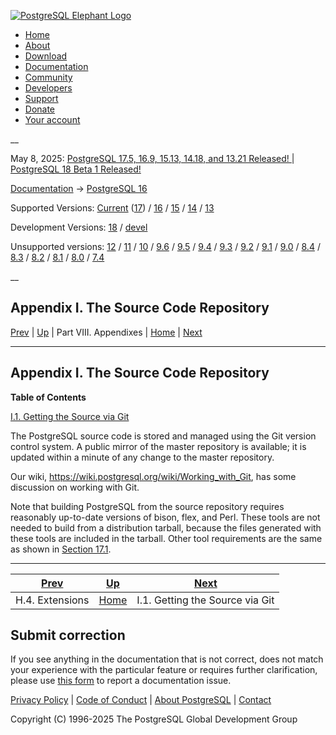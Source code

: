 [ ![PostgreSQL Elephant Logo](/media/img/about/press/elephant.png) ](/)

  * [Home](/ "Home")
  * [About](/about/ "About")
  * [Download](/download/ "Download")
  * [Documentation](/docs/ "Documentation")
  * [Community](/community/ "Community")
  * [Developers](/developer/ "Developers")
  * [Support](/support/ "Support")
  * [Donate](/about/donate/ "Donate")
  * [Your account](/account/ "Your account")

__

May 8, 2025: [ PostgreSQL 17.5, 16.9, 15.13, 14.18, and 13.21 Released! ](/about/news/postgresql-175-169-1513-1418-and-1321-released-3072/) | [ PostgreSQL 18 Beta 1 Released! ](/about/news/postgresql-18-beta-1-released-3070/)

[Documentation](/docs/ "Documentation") -> [PostgreSQL
16](/docs/16/index.html)

Supported Versions: [Current](/docs/current/sourcerepo.html "PostgreSQL 17 -
Appendix I. The Source Code Repository") ([17](/docs/17/sourcerepo.html
"PostgreSQL 17 - Appendix I. The Source Code Repository")) /
[16](/docs/16/sourcerepo.html "PostgreSQL 16 - Appendix I. The Source Code
Repository") / [15](/docs/15/sourcerepo.html "PostgreSQL 15 - Appendix I. The
Source Code Repository") / [14](/docs/14/sourcerepo.html "PostgreSQL 14 -
Appendix I. The Source Code Repository") / [13](/docs/13/sourcerepo.html
"PostgreSQL 13 - Appendix I. The Source Code Repository")

Development Versions: [18](/docs/18/sourcerepo.html "PostgreSQL 18 -
Appendix I. The Source Code Repository") / [devel](/docs/devel/sourcerepo.html
"PostgreSQL devel - Appendix I. The Source Code Repository")

Unsupported versions: [12](/docs/12/sourcerepo.html "PostgreSQL 12 -
Appendix I. The Source Code Repository") / [11](/docs/11/sourcerepo.html
"PostgreSQL 11 - Appendix I. The Source Code Repository") /
[10](/docs/10/sourcerepo.html "PostgreSQL 10 - Appendix I. The Source Code
Repository") / [9.6](/docs/9.6/sourcerepo.html "PostgreSQL 9.6 -
Appendix I. The Source Code Repository") / [9.5](/docs/9.5/sourcerepo.html
"PostgreSQL 9.5 - Appendix I. The Source Code Repository") /
[9.4](/docs/9.4/sourcerepo.html "PostgreSQL 9.4 - Appendix I. The Source Code
Repository") / [9.3](/docs/9.3/sourcerepo.html "PostgreSQL 9.3 -
Appendix I. The Source Code Repository") / [9.2](/docs/9.2/sourcerepo.html
"PostgreSQL 9.2 - Appendix I. The Source Code Repository") /
[9.1](/docs/9.1/sourcerepo.html "PostgreSQL 9.1 - Appendix I. The Source Code
Repository") / [9.0](/docs/9.0/sourcerepo.html "PostgreSQL 9.0 -
Appendix I. The Source Code Repository") / [8.4](/docs/8.4/sourcerepo.html
"PostgreSQL 8.4 - Appendix I. The Source Code Repository") /
[8.3](/docs/8.3/sourcerepo.html "PostgreSQL 8.3 - Appendix I. The Source Code
Repository") / [8.2](/docs/8.2/sourcerepo.html "PostgreSQL 8.2 -
Appendix I. The Source Code Repository") / [8.1](/docs/8.1/sourcerepo.html
"PostgreSQL 8.1 - Appendix I. The Source Code Repository") /
[8.0](/docs/8.0/sourcerepo.html "PostgreSQL 8.0 - Appendix I. The Source Code
Repository") / [7.4](/docs/7.4/sourcerepo.html "PostgreSQL 7.4 -
Appendix I. The Source Code Repository")

__

Appendix I. The Source Code Repository  
---  
[Prev](external-extensions.html "H.4. Extensions")  | [Up](appendixes.html "Part VIII. Appendixes") | Part VIII. Appendixes | [Home](index.html "PostgreSQL 16.9 Documentation") |  [Next](git.html "I.1. Getting the Source via Git")  
  
* * *

## Appendix I. The Source Code Repository

**Table of Contents**

[I.1. Getting the Source via Git](git.html)

The PostgreSQL source code is stored and managed using the Git version control
system. A public mirror of the master repository is available; it is updated
within a minute of any change to the master repository.

Our wiki, <https://wiki.postgresql.org/wiki/Working_with_Git>, has some
discussion on working with Git.

Note that building PostgreSQL from the source repository requires reasonably
up-to-date versions of bison, flex, and Perl. These tools are not needed to
build from a distribution tarball, because the files generated with these
tools are included in the tarball. Other tool requirements are the same as
shown in [Section 17.1](install-requirements.html "17.1. Requirements").

* * *

[Prev](external-extensions.html "H.4. Extensions")  | [Up](appendixes.html "Part VIII. Appendixes") |  [Next](git.html "I.1. Getting the Source via Git")  
---|---|---  
H.4. Extensions  | [Home](index.html "PostgreSQL 16.9 Documentation") |  I.1. Getting the Source via Git  
  
## Submit correction

If you see anything in the documentation that is not correct, does not match
your experience with the particular feature or requires further clarification,
please use [this form](/account/comments/new/16/sourcerepo.html/) to report a
documentation issue.

[Privacy Policy](/about/privacypolicy) | [Code of Conduct](/about/policies/coc/) | [About PostgreSQL](/about/) | [Contact](/about/contact/)  

Copyright (C) 1996-2025 The PostgreSQL Global Development Group

